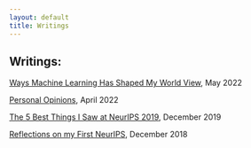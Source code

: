 ```yaml
---
layout: default
title: Writings 
---
```


## Writings:
[Ways Machine Learning Has Shaped My World View](../ml_concepts), May 2022

[Personal Opinions](../opinions), April 2022

<!-- [Evolution Does Not Achieve the Best Solution](/404.html),  April 2022

[Dota Players Should Really Be Nicer to Each Other](/404.html),  April 2022 -->

[The 5 Best Things I Saw at NeurIPS 2019](../2019-Neurips), December 2019

[Reflections on my First NeurIPS](/2018-12-13-NeurIPS-A-Beginners-Guide), December 2018
